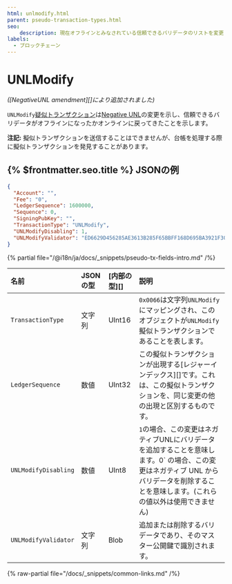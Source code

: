 ```yaml
---
html: unlmodify.html
parent: pseudo-transaction-types.html
seo:
    description: 現在オフラインとみなされている信頼できるバリデータのリストを変更します。
labels:
  - ブロックチェーン
---
```

# UNLModify

_([NegativeUNL amendment][]により追加されました)_

`UNLModify`[疑似トランザクション](pseudo-transaction-types.md)は[Negative UNL](../../../../concepts/consensus-protocol/negative-unl.md)の変更を示し、信頼できるバリデータがオフラインになったかオンラインに戻ってきたことを示します。

**注記:** 擬似トランザクションを送信することはできませんが、台帳を処理する際に擬似トランザクションを発見することがあります。

## {% $frontmatter.seo.title %} JSONの例

```json
{
  "Account": "",
  "Fee": "0",
  "LedgerSequence": 1600000,
  "Sequence": 0,
  "SigningPubKey": "",
  "TransactionType": "UNLModify",
  "UNLModifyDisabling": 1,
  "UNLModifyValidator": "ED6629D456285AE3613B285F65BBFF168D695BA3921F309949AFCD2CA7AFEC16FE",
}
```

{% partial file="/@i18n/ja/docs/_snippets/pseudo-tx-fields-intro.md" /%}
<!--{# fix md highlighting_ #}-->

| 名前                 | JSONの型 | [内部の型][] | 説明           |
|:---------------------|:--------|:------------------|:----------------------|
| `TransactionType`    | 文字列   | UInt16      | `0x0066`は文字列`UNLModify`にマッピングされ、このオブジェクトが`UNLModify`擬似トランザクションであることを表します。 |
| `LedgerSequence`     | 数値     | UInt32      | この擬似トランザクションが出現する[レジャーインデックス][]です。これは、この擬似トランザクションを、同じ変更の他の出現と区別するものです。 |
| `UNLModifyDisabling` | 数値     | UInt8       | `1`の場合、この変更はネガティブUNLにバリデータを追加することを意味します。0` の場合、この変更はネガティブ UNL からバリデータを削除することを意味します。(これらの値以外は使用できません) |
| `UNLModifyValidator` | 文字列   | Blob        | 追加または削除するバリデータであり、そのマスター公開鍵で識別されます。 |

{% raw-partial file="/docs/_snippets/common-links.md" /%}
